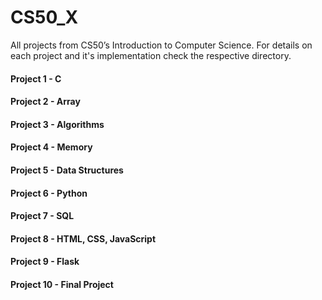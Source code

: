 # CS50_X
All projects from CS50’s Introduction to Computer Science. For details on each project and it's implementation check the respective directory.

#### Project 1 - C
#### Project 2 - Array
#### Project 3 - Algorithms
#### Project 4 - Memory
#### Project 5 - Data Structures
#### Project 6 - Python
#### Project 7 - SQL
#### Project 8 - HTML, CSS, JavaScript
#### Project 9 - Flask
#### Project 10 - Final Project
